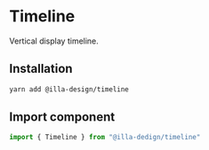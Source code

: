 # Timeline

Vertical display timeline.

## Installation

```bash
yarn add @illa-design/timeline
```

## Import component

```jsx
import { Timeline } from "@illa-dedign/timeline"
```

